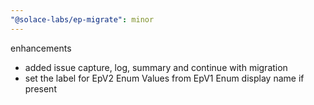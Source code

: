 ```yaml
---
"@solace-labs/ep-migrate": minor
---
```


enhancements

- added issue capture, log, summary and continue with migration
- set the label for EpV2 Enum Values from EpV1 Enum display name if present
